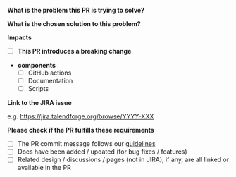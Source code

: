 **What is the problem this PR is trying to solve?**

**What is the chosen solution to this problem?**

**Impacts**

- [ ] **This PR introduces a breaking change**

* **components**
    - [ ] GitHub actions
    - [ ] Documentation
    - [ ] Scripts

**Link to the JIRA issue**

e.g. https://jira.talendforge.org/browse/YYYY-XXX

**Please check if the PR fulfills these requirements**
- [ ] The PR commit message follows our [guidelines](https://github.com/Talend/tools/blob/master/tools-root-github/CONTRIBUTING.md)
- [ ] Docs have been added / updated (for bug fixes / features)
- [ ] Related design / discussions / pages (not in JIRA), if any, are all linked or available in the PR

<!-- You can add more checkboxes here -->

<!-- **Original Template** -->
<!-- https://github.com/Talend/tools/blob/master/tools-root-github/.github/PULL_REQUEST_TEMPLATE.md -->
